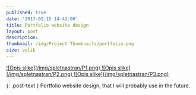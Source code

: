 ```yaml
---
published: true
date: '2017-02-15 14:42:00'
title: Portfolio website design
layout: post
description:
thumbnail: /img/Project Thumbnails/portfolio.png
size: velik
---
```


<a href="/img/spletnastran/P1.png" class="fluidbox">
![Opis slike](/img/spletnastran/P1.png)
</a>

<a href="/img/spletnastran/P2.png" class="fluidbox">
![Opis slike](/img/spletnastran/P2.png)
</a>

<a href="/img/spletnastran/P3.png" class="fluidbox">
![Opis slike](/img/spletnastran/P3.png)
</a>


{: .post-text }
Portfolio website design, that I will probably use in the future.
